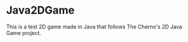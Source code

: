 Java2DGame
==========

This is a test 2D game made in Java that follows The Cherno's 2D Java Game project.
